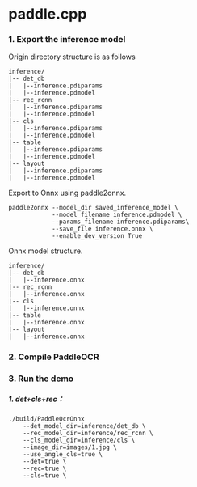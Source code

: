 # paddle.cpp


### 1. Export the inference model
Origin directory structure is as follows
```
inference/
|-- det_db
|   |--inference.pdiparams
|   |--inference.pdmodel
|-- rec_rcnn
|   |--inference.pdiparams
|   |--inference.pdmodel
|-- cls
|   |--inference.pdiparams
|   |--inference.pdmodel
|-- table
|   |--inference.pdiparams
|   |--inference.pdmodel
|-- layout
|   |--inference.pdiparams
|   |--inference.pdmodel
```

Export to Onnx using paddle2onnx.
```
paddle2onnx --model_dir saved_inference_model \
            --model_filename inference.pdmodel \
            --params_filename inference.pdiparams\
            --save_file inference.onnx \
            --enable_dev_version True
```
Onnx model structure.
```
inference/
|-- det_db
|   |--inference.onnx
|-- rec_rcnn
|   |--inference.onnx
|-- cls
|   |--inference.onnx
|-- table
|   |--inference.onnx
|-- layout
|   |--inference.onnx
```

### 2. Compile PaddleOCR

### 3. Run the demo
##### 1. det+cls+rec：
```shell
./build/PaddleOcrOnnx 
    --det_model_dir=inference/det_db \
    --rec_model_dir=inference/rec_rcnn \
    --cls_model_dir=inference/cls \
    --image_dir=images/1.jpg \
    --use_angle_cls=true \
    --det=true \
    --rec=true \
    --cls=true \
```